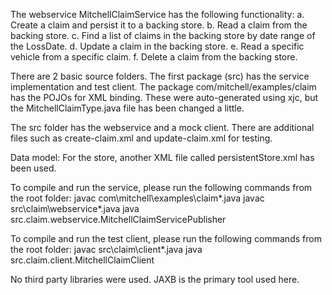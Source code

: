 The webservice MitchellClaimService has the following functionality:
	a. Create a claim and persist it to a backing store. 
	b. Read a claim from the backing store.
	c. Find a list of claims in the backing store by date range of the LossDate.
	d. Update a claim in the backing store. 
	e. Read a specific vehicle from a specific claim.
	f. Delete a claim from the backing store.

There are 2 basic source folders. The first package (src) has the service implementation and test client. 
The package com/mitchell/examples/claim has the POJOs for XML binding. These were auto-generated using xjc, but 
the MitchellClaimType.java file has been changed a little. 

The src folder has the webservice and a mock client. There are additional files such as create-claim.xml and update-claim.xml for testing. 

Data model: For the store, another XML file called persistentStore.xml has been used. 

To compile and run the service, please run the following commands from the root folder:
javac com\mitchell\examples\claim\*.java
javac src\claim\webservice\*.java
java src.claim.webservice.MitchellClaimServicePublisher

To compile and run the test client, please run the following commands from the root folder:
javac src\claim\client\*.java
java src.claim.client.MitchellClaimClient

No third party libraries were used. JAXB is the primary tool used here.
